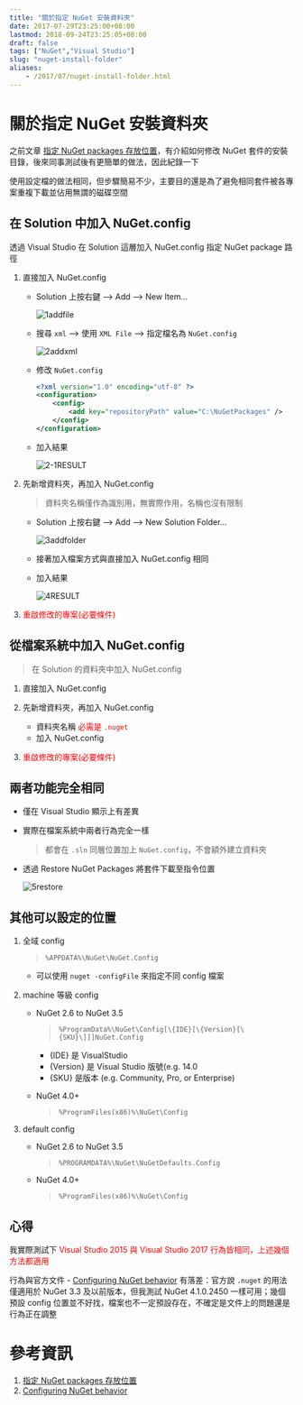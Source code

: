 ```yaml
---
title: "關於指定 NuGet 安裝資料夾"
date: 2017-07-29T23:25:00+08:00
lastmod: 2018-09-24T23:25:05+08:00
draft: false
tags: ["NuGet","Visual Studio"]
slug: "nuget-install-folder"
aliases:
    - /2017/07/nuget-install-folder.html
---
```

# 關於指定 NuGet 安裝資料夾
之前文章 [指定 NuGet packages 存放位置](https://blog.yowko.com/2017/06/nuget-folder.html)，有介紹如何修改 NuGet 套件的安裝目錄，後來同事測試後有更簡單的做法，因此紀錄一下

使用設定檔的做法相同，但步驟簡易不少，主要目的還是為了避免相同套件被各專案重複下載並佔用無謂的磁碟空間

## 在 Solution 中加入 NuGet.config

透過 Visual Studio 在 Solution 這層加入 NuGet.config 指定 NuGet package 路徑

1.  直接加入 NuGet.config

    *   Solution 上按右鍵 --> Add --> New Item...

        ![1addfile](https://user-images.githubusercontent.com/3851540/28745857-ec4b2492-74b3-11e7-94c4-7f4cd220cc7f.png)

    *   搜尋 `xml` --> 使用 `XML File` --> 指定檔名為 `NuGet.config`

        ![2addxml](https://user-images.githubusercontent.com/3851540/28745860-ec99983e-74b3-11e7-916d-0b9d992f8130.png)

    *   修改 `NuGet.config`

        ```xml
        <?xml version="1.0" encoding="utf-8" ?>
        <configuration>
            <config>
                <add key="repositoryPath" value="C:\NuGetPackages" />
            </config>
        </configuration>
        ```

    *   加入結果

        ![2-1RESULT](https://user-images.githubusercontent.com/3851540/28745858-ec716b3e-74b3-11e7-90ae-a2c660e604e8.png)

2.  先新增資料夾，再加入 NuGet.config

    > 資料夾名稱僅作為識別用，無實際作用，名稱也沒有限制

    *   Solution 上按右鍵 --> Add --> New Solution Folder...

        ![3addfolder](https://user-images.githubusercontent.com/3851540/28745863-ec99b986-74b3-11e7-854e-d55ef8e43d1b.png)

    *   接著加入檔案方式與直接加入 NuGet.config 相同
    *   加入結果

        ![4RESULT](https://user-images.githubusercontent.com/3851540/28745861-ec99b6ac-74b3-11e7-83ea-c04c933fc96c.png)

3.  <span style="color:red">重啟修改的專案(必要條件)</span>


## 從檔案系統中加入 NuGet.config

> 在 Solution 的資料夾中加入 NuGet.config

1.  直接加入 NuGet.config
2.  先新增資料夾，再加入 NuGet.config
    *   資料夾名稱  <span style="color:red">必需是 `.nuget`</span>
    *   加入 NuGet.config

3.  <span style="color:red">重啟修改的專案(必要條件)</span>


##  兩者功能完全相同
*   僅在 Visual Studio 顯示上有差異
*   實際在檔案系統中兩者行為完全一樣

    > 都會在 `.sln` 同層位置加上 `NuGet.config`，不會額外建立資料夾

*   透過 Restore NuGet Packages 將套件下載至指令位置

    ![5restore](https://user-images.githubusercontent.com/3851540/28745862-ec99c688-74b3-11e7-819c-c7b6d5416b66.png)

## 其他可以設定的位置

1.  全域 config

    > `%APPDATA%\NuGet\NuGet.Config`

    *   可以使用 `nuget -configFile` 來指定不同 config 檔案

2.  machine 等級 config
    *   NuGet 2.6 to NuGet 3.5

        > `%ProgramData%\NuGet\Config[\{IDE}[\{Version}[\{SKU}\]]]NuGet.Config`

        *   {IDE} 是 VisualStudio
        *   {Version} 是 Visual Studio 版號(e.g. 14.0
        *   {SKU} 是版本 (e.g. Community, Pro, or Enterprise)

    *   NuGet 4.0+

        > `%ProgramFiles(x86)%\NuGet\Config`

3.  default config
    *   NuGet 2.6 to NuGet 3.5

        > `%PROGRAMDATA%\NuGet\NuGetDefaults.Config`

    *   NuGet 4.0+

        > `%ProgramFiles(x86)%\NuGet\Config`

## 心得

我實際測試下 <span style="color:red">Visual Studio 2015 與 Visual Studio 2017 行為皆相同，上述幾個方法都適用</span>

行為與官方文件 - [Configuring NuGet behavior](https://docs.microsoft.com/en-us/nuget/consume-packages/configuring-nuget-behavior) 有落差：官方說 `.nuget` 的用法僅適用於 NuGet 3.3 及以前版本，但我測試 NuGet 4.1.0.2450 一樣可用；幾個預設 config 位置並不好找，檔案也不一定預設存在，不確定是文件上的問題還是行為正在調整

# 參考資訊

1.  [指定 NuGet packages 存放位置](https://blog.yowko.com/2017/06/nuget-folder.html)
2.  [Configuring NuGet behavior](https://docs.microsoft.com/en-us/nuget/consume-packages/configuring-nuget-behavior)
